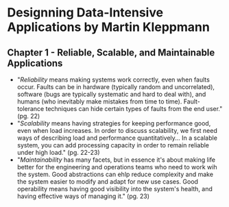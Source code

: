 # Designning Data-Intensive Applications by Martin Kleppmann

## Chapter 1 - Reliable, Scalable, and Maintainable Applications
* "*Reliability* means making systems work correctly, even when faults occur. Faults can be in hardware (typically random and uncorrelated), 
software (bugs are typically systematic and hard to deal with), and humans (who inevitably make mistakes from time to time). Fault-tolerance techniques can hide 
certain types of faults from the end user." (pg. 22)
* "*Scalability* means having strategies for keeping performance good, even when load increases. In order to discuss scalability, we first need ways of describing 
load and performance quantitatively... In a scalable system, you can add processing capacity in order to remain reliable under high load." (pg. 22-23)
* "*Maintainability* has many facets, but in essence it's about making life better for the engineering and operations teams who need to work wih the system.
Good abstractions can ehlp reduce complexity and make the system easier to modify and adapt for new use cases. Good operability means having good visibility into
the system's health, and having effective ways of managing it." (pg. 23)
